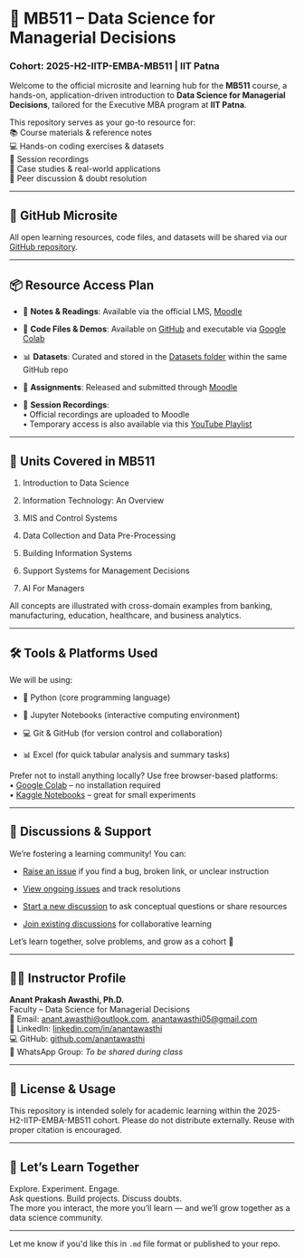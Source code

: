 

# 📘 MB511 – Data Science for Managerial Decisions

### Cohort: 2025-H2-IITP-EMBA-MB511 | IIT Patna

Welcome to the official microsite and learning hub for the **MB511** course,  a hands-on, application-driven introduction to **Data Science for Managerial Decisions**, tailored for the Executive MBA program at **IIT Patna**.

This repository serves as your go-to resource for:  
📚 Course materials & reference notes  
💻 Hands-on coding exercises & datasets  
🎥 Session recordings  
🧠 Case studies & real-world applications  
💬 Peer discussion & doubt resolution

---

## 🔗 GitHub Microsite

All open learning resources, code files, and datasets will be shared via our [GitHub repository](https://github.com/anantawasthi/2025-H2-IITP-EMBA-MB511).

---

## 📦 Resource Access Plan

- 📘 **Notes & Readings**: Available via the official LMS, [Moodle](https://moodle.iitp.ac.in/)

- 🧪 **Code Files & Demos**: Available on [GitHub](https://github.com/anantawasthi/2025-H2-IITP-EMBA-MB511) and executable via [Google Colab](https://colab.research.google.com/)

- 📊 **Datasets**: Curated and stored in the [Datasets folder](https://github.com/anantawasthi/2025-H2-IITP-EMBA-MB511/tree/main/datasets) within the same GitHub repo

- 📝 **Assignments**: Released and submitted through [Moodle](https://cetpgex.iitp.ac.in/moodle/login/index.php/)

- 🎥 **Session Recordings**:  
  • Official recordings are uploaded to Moodle  
  • Temporary access is also available via this [YouTube Playlist](https://www.youtube.com/playlist?list=PL5O34cmLDfLn76dcDmZkJDXV542lhlNTk)

---

## 🧠 Units Covered in MB511

1. Introduction to Data Science

2. Information Technology: An Overview

3. MIS and Control Systems

4. Data Collection and Data Pre-Processing

5. Building Information Systems

6. Support Systems for Management Decisions

7. AI For Managers

All concepts are illustrated with cross-domain examples from banking, manufacturing, education, healthcare, and business analytics.

---

## 🛠️ Tools & Platforms Used

We will be using:

- 🐍 Python (core programming language)

- 📓 Jupyter Notebooks (interactive computing environment)

- 💻 Git & GitHub (for version control and collaboration)

- 📊 Excel (for quick tabular analysis and summary tasks)

Prefer not to install anything locally? Use free browser-based platforms:  
• [Google Colab](https://colab.research.google.com/) – no installation required  
• [Kaggle Notebooks](https://www.kaggle.com/code) – great for small experiments

---

## 💬 Discussions & Support

We’re fostering a learning community! You can:

- [Raise an issue](https://github.com/anantawasthi/2025-H2-IITP-EMBA-MB511/issues/new/choose) if you find a bug, broken link, or unclear instruction

- [View ongoing issues](https://github.com/anantawasthi/2025-H2-IITP-EMBA-MB511/issues) and track resolutions

- [Start a new discussion](https://github.com/anantawasthi/2025-H2-IITP-EMBA-MB511/discussions/new/choose) to ask conceptual questions or share resources

- [Join existing discussions](https://github.com/anantawasthi/2025-H2-IITP-EMBA-MB511/discussions) for collaborative learning

Let’s learn together, solve problems, and grow as a cohort 🚀

---

## 👨‍🏫 Instructor Profile

**Anant Prakash Awasthi, Ph.D.**  
Faculty – Data Science for Managerial Decisions  
📧 Email: [anant.awasthi@outlook.com](mailto:anant.awasthi@outlook.com), [anantawasthi05@gmail.com](mailto:anantawasthi05@gmail.com)  
🔗 LinkedIn: [linkedin.com/in/anantawasthi](https://www.linkedin.com/in/anantawasthi/)  
💻 GitHub: [github.com/anantawasthi](https://github.com/anantawasthi)  
📱 WhatsApp Group: *To be shared during class*

---

## 📎 License & Usage

This repository is intended solely for academic learning within the 2025-H2-IITP-EMBA-MB511 cohort. Please do not distribute externally. Reuse with proper citation is encouraged.

---

## 🚀 Let’s Learn Together

Explore. Experiment. Engage.  
Ask questions. Build projects. Discuss doubts.  
The more you interact, the more you’ll learn — and we’ll grow together as a data science community.

---

Let me know if you'd like this in `.md` file format or published to your repo.
